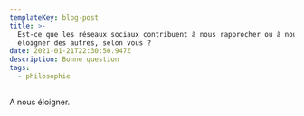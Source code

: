 ```yaml
---
templateKey: blog-post
title: >-
  Est-ce que les réseaux sociaux contribuent à nous rapprocher ou à nous
  éloigner des autres, selon vous ?
date: 2021-01-21T22:30:50.947Z
description: Bonne question
tags:
  - philosophie
---
```

A nous éloigner.
